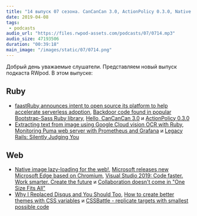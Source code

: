 ```yaml
---
title: "14 выпуск 07 сезона. CanCanCan 3.0, ActionPolicy 0.3.0, Native image lazy-loading for the web, Legacy Rails, CSSBattle и прочее"
date: 2019-04-08
tags:
 - podcasts
audio_url: "https://files.rwpod-assets.com/podcasts/07/0714.mp3"
audio_size: 47193506
duration: "00:39:18"
main_image: "/images/static/07/0714.png"
---
```


Добрый день уважаемые слушатели. Представляем новый выпуск подкаста RWpod. В этом выпуске:

## Ruby

 - [faastRuby announces intent to open source its platform to help accelerate serverless adoption](https://faastruby.io/blog/faastruby-intends-to-open-source-platform/), [Backdoor code found in popular Bootstrap-Sass Ruby library](https://www.zdnet.com/article/backdoor-code-found-in-popular-bootstrap-sass-ruby-library/), [Hello, CanCanCan 3.0](https://medium.com/@coorasse/hello-cancancan-3-0-d6f444312e6f) и [ActionPolicy 0.3.0](https://github.com/palkan/action_policy/releases/tag/v0.3.0)
 - [Extracting text from image using Google Cloud vision OCR with Ruby](https://www.botreetechnologies.com/blog/extracting-text-from-image-using-google-cloud-vision-ocr-with-ruby), [Monitoring Puma web server with Prometheus and Grafana](https://dev.to/amplifr/monitoring-puma-web-server-with-prometheus-and-grafana-5b5o) и [Legacy Rails: Silently Judging You](https://fastruby.io/blog/upgrade-rails/legacy-rails-silently-judging-you.html)

## Web

 - [Native image lazy-loading for the web!](https://addyosmani.com/blog/lazy-loading/), [Microsoft releases new Microsoft Edge based on Chromium](https://www.microsoftedgeinsider.com/en-us/), [Visual Studio 2019: Code faster. Work smarter. Create the future](https://devblogs.microsoft.com/visualstudio/visual-studio-2019-code-faster-work-smarter-create-the-future/) и [Collaboration doesn't come in "One Size Fits All"](https://dev.to/lostintangent/collaboration-doesn-t-come-in-one-size-fits-all-33ai)
 - [Why I Replaced Disqus and You Should Too](https://victorzhou.com/blog/replacing-disqus/), [How to create better themes with CSS variables](https://blog.logrocket.com/how-to-create-better-themes-with-css-variables-5a3744105c74) и [CSSBattle - replicate targets with smallest possible code](https://cssbattle.dev/)


